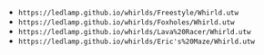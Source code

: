 - `https://ledlamp.github.io/whirlds/Freestyle/Whirld.utw`
- `https://ledlamp.github.io/whirlds/Foxholes/Whirld.utw`
- `https://ledlamp.github.io/whirlds/Lava%20Racer/Whirld.utw`
- `https://ledlamp.github.io/whirlds/Eric's%20Maze/Whirld.utw`
